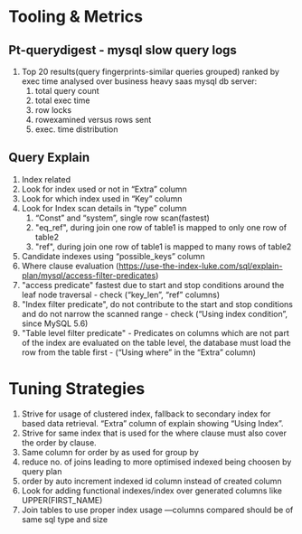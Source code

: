 # Tooling & Metrics 
## Pt-querydigest - mysql slow query logs
1. Top 20 results(query fingerprints-similar queries grouped) ranked by exec time analysed over business heavy saas mysql db server:
   1. total query count
   2. total exec time
   3. row locks
   4. rowexamined versus rows sent
   5. exec. time distribution

## Query Explain
1. Index related
  1. Look for index used or not in “Extra” column
  2. Look for which index used in “Key” column
  3. Look for Index scan details in “type” column
     1. “Const” and “system”, single row scan(fastest)
     2. "eq_ref", during join one row of table1 is mapped to only one row of table2
     3. "ref", during join one row of table1 is mapped to many rows of table2
  4. Candidate indexes using “possible_keys” column 
2. Where clause evaluation (https://use-the-index-luke.com/sql/explain-plan/mysql/access-filter-predicates)
  1. "access predicate" fastest due to start and stop conditions around the leaf node traversal -  check (“key_len”, “ref” columns)
  2. "Index filter predicate", do not contribute to the start and stop conditions and do not narrow the scanned range - check (“Using index condition”, since MySQL 5.6)
  3. "Table level filter predicate" - Predicates on columns which are not part of the index are evaluated on the table level, the database must load the row from the table first - (“Using where” in the “Extra” column)

# Tuning Strategies
1. Strive for usage of clustered index, fallback to secondary index for based data retrieval. “Extra” column of explain showing “Using Index”.
2. Strive for same index that is used for the where clause must also cover the order by clause.
3. Same column for order by as used for group by
4. reduce no. of joins leading to more optimised indexed being choosen by query plan
5. order by auto increment indexed id column instead of created column
6. Look for adding functional indexes/index over generated columns like UPPER(FIRST_NAME)
7. Join tables to use proper index usage —columns compared should be of same sql type and size 
